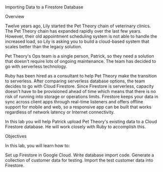 Importing Data to a Firestore Database

Overview

Twelve years ago, Lily started the Pet Theory chain of veterinary clinics. The Pet Theory chain has expanded rapidly over the last few years. However, their old appointment scheduling system is not able to handle the increased load, so Lily is asking you to build a cloud-based system that scales better than the legacy solution.

Pet Theory's Ops team is a single person, Patrick, so they need a solution that doesn't require lots of ongoing maintenance. The team has decided to go with serverless technology.

Ruby has been hired as a consultant to help Pet Theory make the transition to serverless. After comparing serverless database options, the team decides to go with Cloud Firestore. Since Firestore is serverless, capacity doesn't have to be provisioned ahead of time which means that there is no risk of running into storage or operations limits. Firestore keeps your data in sync across client apps through real-time listeners and offers offline support for mobile and web, so a responsive app can be built that works regardless of network latency or Internet connectivity.

In this lab you will help Patrick upload Pet Theory's existing data to a Cloud Firestore database. He will work closely with Ruby to accomplish this.

Objectives

In this lab, you will learn how to:

Set up Firestore in Google Cloud.
Write database import code.
Generate a collection of customer data for testing.
Import the test customer data into Firestore.

